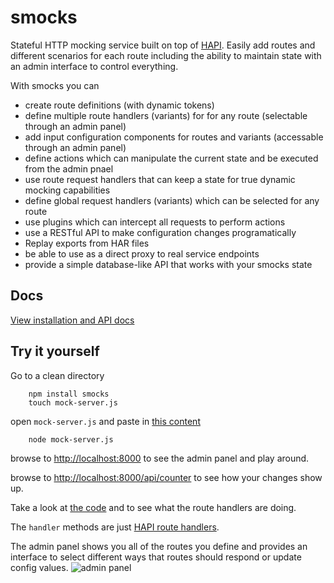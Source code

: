 smocks
=======================

Stateful HTTP mocking service built on top of [HAPI](http://hapijs.com/).  Easily add routes and different scenarios for each route including the ability to maintain state with an admin interface to control everything.

With smocks you can

* create route definitions (with dynamic tokens)
* define multiple route handlers (variants) for for any route (selectable through an admin panel)
* add input configuration components for routes and variants (accessable through an admin panel)
* define actions which can manipulate the current state and be executed from the admin pnael
* use route request handlers that can keep a state for true dynamic mocking capabilities
* define global request handlers (variants) which can be selected for any route
* use plugins which can intercept all requests to perform actions
* use a RESTful API to make configuration changes programatically
* Replay exports from HAR files
* be able to use as a direct proxy to real service endpoints
* provide a simple database-like API that works with your smocks state


Docs
-----------------------
[View installation and API docs](http://jhudson8.github.io/fancydocs/index.html#project/jhudson8/smocks)


Try it yourself
-----------------------
Go to a clean directory
```
    npm install smocks
    touch mock-server.js
```
open ```mock-server.js``` and paste in [this content](https://raw.githubusercontent.com/jhudson8/smocks/master/example/simple-smocks-server.js)
```
    node mock-server.js
```
browse to [http://localhost:8000](http://localhost:8000) to see the admin panel and play around.

browse to [http://localhost:8000/api/counter](http://localhost:8000/api/counter) to see how your changes show up.

Take a look at [the code](https://github.com/jhudson8/smocks/tree/master/example/eimple-smocks-server.js) and to see what the route handlers are doing.

The ```handler``` methods are just [HAPI route handlers](http://hapijs.com/api#route-handler).

The admin panel shows you all of the routes you define and provides an interface to select different ways that routes should respond or update config values.
![admin panel](http://jhudson8.github.io/smocks/images/simple-example.png)
